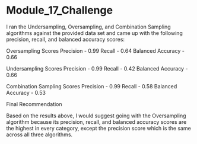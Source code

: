 # Module_17_Challenge

I ran the Undersampling, Oversampling, and Combination Sampling algorithms against the provided data set and came up with the following precision, recall, and balanced accuracy scores:

Oversampling Scores
Precision - 0.99
Recall - 0.64
Balanced Accuracy - 0.66

Undersampling Scores
Precision - 0.99
Recall - 0.42
Balanced Accuracy - 0.66

Combination Sampling Scores
Precision - 0.99
Recall - 0.58
Balanced Accuracy - 0.53

Final Recommendation

Based on the results above, I would suggest going with the Oversampling algorithm because its precision, recall, and balanced accuracy scores are the highest in every category, except the precision score which is the same across all three algorithms.   
